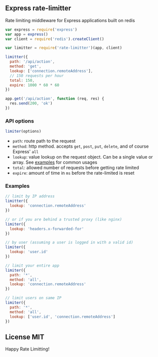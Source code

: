 ## Express rate-limitter
Rate limiting middleware for Express applications built on redis

``` js
var express = require('express')
var app = express()
var client = require('redis').createClient()

var limitter = require('rate-limitter')(app, client)

limitter({
  path: '/api/action',
  method: 'get',
  lookup: ['connection.remoteAddress'],
  // 150 requests per hour
  total: 150,
  expire: 1000 * 60 * 60
})

app.get('/api/action', function (req, res) {
  res.send(200, 'ok')
})
```

### API options

``` js
limiter(options)
```

 - `path`: route path to the request
 - `method`: http method. accepts `get`, `post`, `put`, `delete`, and of course Express' `all`
 - `lookup`: value lookup on the request object. Can be a single value or array. See [examples](#examples) for common usages
 - `total`: allowed number of requests before getting rate limited
 - `expire`: amount of time in `ms` before the rate-limited is reset

### Examples

``` js
// limit by IP address
limitter({
  lookup: 'connection.remoteAddress'
})

// or if you are behind a trusted proxy (like nginx)
limiter({
  lookup: 'headers.x-forwarded-for'
})

// by user (assuming a user is logged in with a valid id)
limiter({
  lookup: 'user.id'
})

// limit your entire app
limiter({
  path: '*',
  method: 'all',
  lookup: 'connection.remoteAddress'
})

// limit users on same IP
limiter({
  path: '*',
  method: 'all',
  lookup: ['user.id', 'connection.remoteAddress']
})
```

## License MIT

Happy Rate Limitting!
